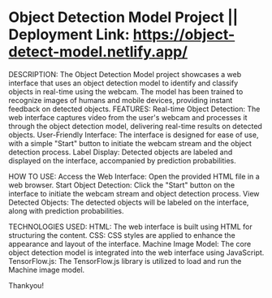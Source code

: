 # Object Detection Model Project || Deployment Link: https://object-detect-model.netlify.app/

DESCRIPTION:
The Object Detection Model project showcases a web interface that uses an object detection model to identify and classify objects in real-time using the webcam. The model has been trained to recognize images of humans and mobile devices, providing instant feedback on detected objects.
FEATURES:
Real-time Object Detection: The web interface captures video from the user's webcam and processes it through the object detection model, delivering real-time results on detected objects.
User-Friendly Interface: The interface is designed for ease of use, with a simple "Start" button to initiate the webcam stream and the object detection process.
Label Display: Detected objects are labeled and displayed on the interface, accompanied by prediction probabilities.

HOW TO USE:
Access the Web Interface: Open the provided HTML file in a web browser.
Start Object Detection: Click the "Start" button on the interface to initiate the webcam stream and object detection process.
View Detected Objects: The detected objects will be labeled on the interface, along with prediction probabilities.

TECHNOLOGIES USED:
HTML: The web interface is built using HTML for structuring the content.
CSS: CSS styles are applied to enhance the appearance and layout of the interface.
Machine Image Model: The core object detection model is integrated into the web interface using JavaScript.
TensorFlow.js: The TensorFlow.js library is utilized to load and run the Machine image model.

Thankyou!




